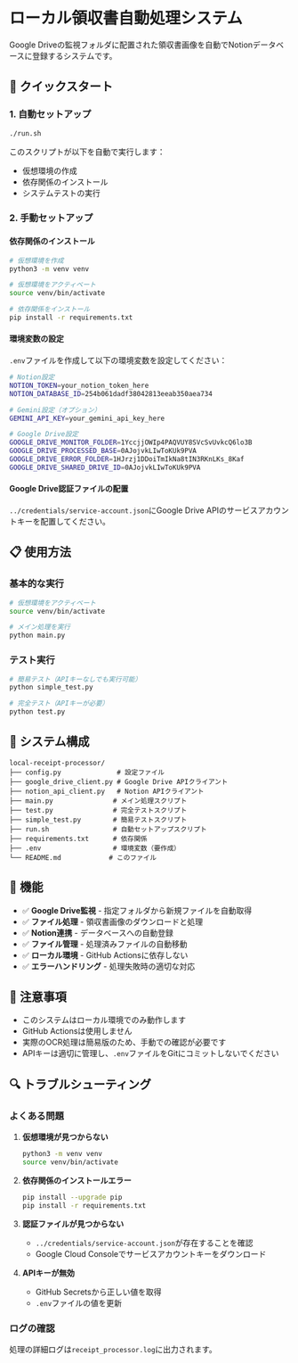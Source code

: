 # ローカル領収書自動処理システム

Google Driveの監視フォルダに配置された領収書画像を自動でNotionデータベースに登録するシステムです。

## 🚀 クイックスタート

### 1. 自動セットアップ

```bash
./run.sh
```

このスクリプトが以下を自動で実行します：
- 仮想環境の作成
- 依存関係のインストール
- システムテストの実行

### 2. 手動セットアップ

#### 依存関係のインストール

```bash
# 仮想環境を作成
python3 -m venv venv

# 仮想環境をアクティベート
source venv/bin/activate

# 依存関係をインストール
pip install -r requirements.txt
```

#### 環境変数の設定

`.env`ファイルを作成して以下の環境変数を設定してください：

```bash
# Notion設定
NOTION_TOKEN=your_notion_token_here
NOTION_DATABASE_ID=254b061dadf38042813eeab350aea734

# Gemini設定（オプション）
GEMINI_API_KEY=your_gemini_api_key_here

# Google Drive設定
GOOGLE_DRIVE_MONITOR_FOLDER=1YccjjOWIp4PAQVUY8SVcSvUvkcQ6lo3B
GOOGLE_DRIVE_PROCESSED_BASE=0AJojvkLIwToKUk9PVA
GOOGLE_DRIVE_ERROR_FOLDER=1HJrzj1DDoiTmIkNa8tIN3RKnLKs_8Kaf
GOOGLE_DRIVE_SHARED_DRIVE_ID=0AJojvkLIwToKUk9PVA
```

#### Google Drive認証ファイルの配置

`../credentials/service-account.json`にGoogle Drive APIのサービスアカウントキーを配置してください。

## 📋 使用方法

### 基本的な実行

```bash
# 仮想環境をアクティベート
source venv/bin/activate

# メイン処理を実行
python main.py
```

### テスト実行

```bash
# 簡易テスト（APIキーなしでも実行可能）
python simple_test.py

# 完全テスト（APIキーが必要）
python test.py
```

## 🔧 システム構成

```
local-receipt-processor/
├── config.py              # 設定ファイル
├── google_drive_client.py # Google Drive APIクライアント
├── notion_api_client.py   # Notion APIクライアント
├── main.py               # メイン処理スクリプト
├── test.py               # 完全テストスクリプト
├── simple_test.py        # 簡易テストスクリプト
├── run.sh                # 自動セットアップスクリプト
├── requirements.txt      # 依存関係
├── .env                  # 環境変数（要作成）
└── README.md            # このファイル
```

## 🎯 機能

- ✅ **Google Drive監視** - 指定フォルダから新規ファイルを自動取得
- ✅ **ファイル処理** - 領収書画像のダウンロードと処理
- ✅ **Notion連携** - データベースへの自動登録
- ✅ **ファイル管理** - 処理済みファイルの自動移動
- ✅ **ローカル環境** - GitHub Actionsに依存しない
- ✅ **エラーハンドリング** - 処理失敗時の適切な対応

## 📝 注意事項

- このシステムはローカル環境でのみ動作します
- GitHub Actionsは使用しません
- 実際のOCR処理は簡易版のため、手動での確認が必要です
- APIキーは適切に管理し、`.env`ファイルをGitにコミットしないでください

## 🔍 トラブルシューティング

### よくある問題

1. **仮想環境が見つからない**
   ```bash
   python3 -m venv venv
   source venv/bin/activate
   ```

2. **依存関係のインストールエラー**
   ```bash
   pip install --upgrade pip
   pip install -r requirements.txt
   ```

3. **認証ファイルが見つからない**
   - `../credentials/service-account.json`が存在することを確認
   - Google Cloud Consoleでサービスアカウントキーをダウンロード

4. **APIキーが無効**
   - GitHub Secretsから正しい値を取得
   - `.env`ファイルの値を更新

### ログの確認

処理の詳細ログは`receipt_processor.log`に出力されます。
